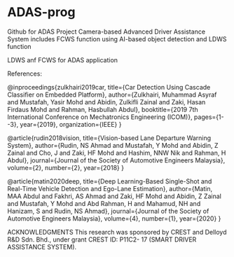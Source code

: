 # ADAS-prog
Github for ADAS Project
Camera-based Advanced Driver Assistance System includes FCWS function using AI-based object detection and LDWS function


LDWS anf FCWS for ADAS application

References:

@inproceedings{zulkhairi2019car,
  title={Car Detection Using Cascade Classifier on Embedded Platform},
  author={Zulkhairi, Muhammad Asyraf and Mustafah, Yasir Mohd and Abidin, Zulkifli Zainal and Zaki, Hasan Firdaus Mohd and Rahman, Hasbullah Abdul},
  booktitle={2019 7th International Conference on Mechatronics Engineering (ICOM)},
  pages={1--3},
  year={2019},
  organization={IEEE}
}

@article{rudin2018vision,
  title={Vision-based Lane Departure Warning System},
  author={Rudin, NS Ahmad and Mustafah, Y Mohd and Abidin, Z Zainal and Cho, J and Zaki, HF Mohd and Hashim, NNW Nik and Rahman, H Abdul},
  journal={Journal of the Society of Automotive Engineers Malaysia},
  volume={2},
  number={2},
  year={2018}
}

@article{matin2020deep,
  title={Deep Learning-Based Single-Shot and Real-Time Vehicle Detection and Ego-Lane Estimation},
  author={Matin, MAA Abdul and Fakhri, AS Ahmad and Zaki, HF Mohd and Abidin, Z Zainal and Mustafah, Y Mohd and Abd Rahman, H and Mahamud, NH and Hanizam, S and Rudin, NS Ahmad},
  journal={Journal of the Society of Automotive Engineers Malaysia},
  volume={4},
  number={1},
  year={2020}
}


ACKNOWLEDGMENTS
This research was sponsored by CREST and Delloyd R&D Sdn. Bhd., under grant CREST ID: P11C2-
17 (SMART DRIVER ASSISTANCE SYSTEM).

